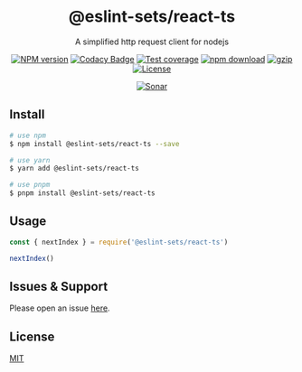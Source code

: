 <div style="text-align: center;" align="center">

# @eslint-sets/react-ts

A simplified http request client for nodejs

[![NPM version][npm-image]][npm-url]
[![Codacy Badge][codacy-image]][codacy-url]
[![Test coverage][codecov-image]][codecov-url]
[![npm download][download-image]][download-url]
[![gzip][gzip-image]][gzip-url]
[![License][license-image]][license-url]

[![Sonar][sonar-image]][sonar-url]

</div>

## Install

```bash
# use npm
$ npm install @eslint-sets/react-ts --save

# use yarn
$ yarn add @eslint-sets/react-ts

# use pnpm
$ pnpm install @eslint-sets/react-ts
```

## Usage

```js
const { nextIndex } = require('@eslint-sets/react-ts')

nextIndex()
```

## Issues & Support

Please open an issue [here](https://github.com/saqqdy/@eslint-sets/react-ts/issues).

## License

[MIT](LICENSE)

[npm-image]: https://img.shields.io/npm/v/@eslint-sets/react-ts.svg?style=flat-square
[npm-url]: https://npmjs.org/package/@eslint-sets/react-ts
[codacy-image]: https://app.codacy.com/project/badge/Grade/f70d4880e4ad4f40aa970eb9ee9d0696
[codacy-url]: https://www.codacy.com/gh/saqqdy/@eslint-sets/react-ts/dashboard?utm_source=github.com&utm_medium=referral&utm_content=saqqdy/@eslint-sets/react-ts&utm_campaign=Badge_Grade
[codecov-image]: https://img.shields.io/codecov/c/github/saqqdy/@eslint-sets/react-ts.svg?style=flat-square
[codecov-url]: https://codecov.io/github/saqqdy/@eslint-sets/react-ts?branch=main
[download-image]: https://img.shields.io/npm/dm/@eslint-sets/react-ts.svg?style=flat-square
[download-url]: https://npmjs.org/package/@eslint-sets/react-ts
[gzip-image]: http://img.badgesize.io/https://unpkg.com/@eslint-sets/react-ts/index.cjs?compression=gzip&label=gzip%20size:%20JS
[gzip-url]: http://img.badgesize.io/https://unpkg.com/@eslint-sets/react-ts/index.cjs?compression=gzip&label=gzip%20size:%20JS
[license-image]: https://img.shields.io/badge/License-MIT-blue.svg
[license-url]: LICENSE
[sonar-image]: https://sonarcloud.io/api/project_badges/quality_gate?project=saqqdy_@eslint-sets/react-ts
[sonar-url]: https://sonarcloud.io/dashboard?id=saqqdy_@eslint-sets/react-ts
